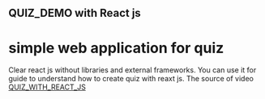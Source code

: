 ## QUIZ_DEMO with React js
# simple web application for quiz
Clear react js without libraries and external frameworks.
You can use it for guide to understand how to create quiz with reaxt js. 
The source of video [QUIZ_WITH_REACT_JS](https://www.youtube.com/watch?v=ETNv7en7DBU)
